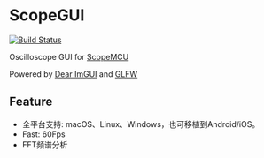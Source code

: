 # ScopeGUI

[![Build Status](https://github.com/shuai132/ScopeGUI/workflows/build/badge.svg)](https://github.com/shuai132/ScopeGUI/actions?workflow=build)

Oscilloscope GUI for [ScopeMCU](https://github.com/shuai132/ScopeMCU)

Powered by [Dear ImGUI](https://github.com/ocornut/imgui) and [GLFW](https://github.com/glfw)

## Feature

* 全平台支持: macOS、Linux、Windows，也可移植到Android/iOS。
* Fast: 60Fps
* FFT频谱分析
